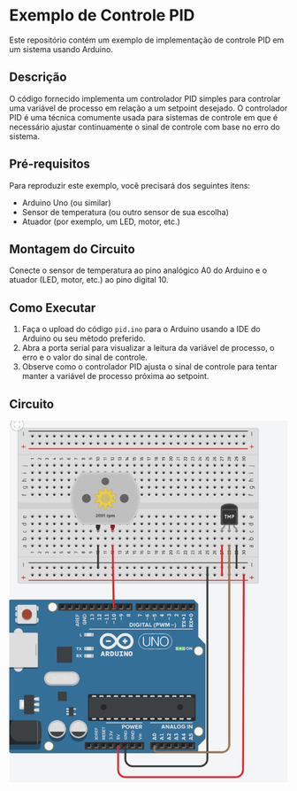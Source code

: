 # Exemplo de Controle PID

Este repositório contém um exemplo de implementação de controle PID em um sistema usando Arduino.

## Descrição

O código fornecido implementa um controlador PID simples para controlar uma variável de processo em relação a um setpoint desejado. O controlador PID é uma técnica comumente usada para sistemas de controle em que é necessário ajustar continuamente o sinal de controle com base no erro do sistema.

## Pré-requisitos

Para reproduzir este exemplo, você precisará dos seguintes itens:

- Arduino Uno (ou similar)
- Sensor de temperatura (ou outro sensor de sua escolha)
- Atuador (por exemplo, um LED, motor, etc.)

## Montagem do Circuito

Conecte o sensor de temperatura ao pino analógico A0 do Arduino e o atuador (LED, motor, etc.) ao pino digital 10.

## Como Executar

1. Faça o upload do código `pid.ino` para o Arduino usando a IDE do Arduino ou seu método preferido.
2. Abra a porta serial para visualizar a leitura da variável de processo, o erro e o valor do sinal de controle.
3. Observe como o controlador PID ajusta o sinal de controle para tentar manter a variável de processo próxima ao setpoint.

## Circuito

<div align="center" style="text-align:center;">
  <img src="circuit.png" alt="GODaemons logo">
</div>
